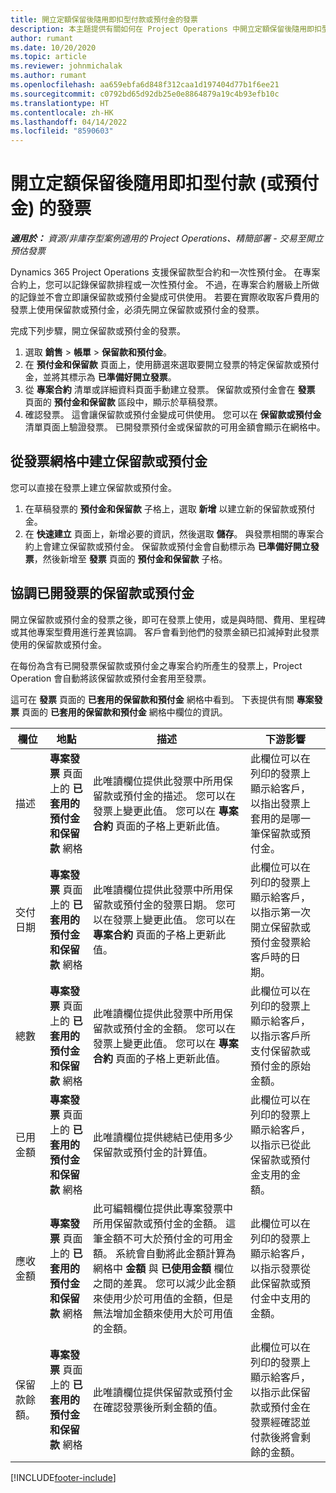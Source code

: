 ```yaml
---
title: 開立定額保留後隨用即扣型付款或預付金的發票
description: 本主題提供有關如何在 Project Operations 中開立定額保留後隨用即扣型付款 (保留款) 或預付金發票的資訊。
author: rumant
ms.date: 10/20/2020
ms.topic: article
ms.reviewer: johnmichalak
ms.author: rumant
ms.openlocfilehash: aa659ebfa6d848f312caa1d197404d77b1f6ee21
ms.sourcegitcommit: c0792bd65d92db25e0e8864879a19c4b93efb10c
ms.translationtype: HT
ms.contentlocale: zh-HK
ms.lasthandoff: 04/14/2022
ms.locfileid: "8590603"
---
```

# <a name="invoice-a-retainer-or-an-advance"></a>開立定額保留後隨用即扣型付款 (或預付金) 的發票

_**適用於：** 資源/非庫存型案例適用的 Project Operations、精簡部署 - 交易至開立預估發票_

Dynamics 365 Project Operations 支援保留款型合約和一次性預付金。 在專案合約上，您可以記錄保留款排程或一次性預付金。 不過，在專案合約層級上所做的記錄並不會立即讓保留款或預付金變成可供使用。 若要在實際收取客戶費用的發票上使用保留款或預付金，必須先開立保留款或預付金的發票。

完成下列步驟，開立保留款或預付金的發票。

1. 選取 **銷售** > **帳單** > **保留款和預付金**。 
2. 在 **預付金和保留款** 頁面上，使用篩選來選取要開立發票的特定保留款或預付金，並將其標示為 **已準備好開立發票**。
3. 從 **專案合約** 清單或詳細資料頁面手動建立發票。 保留款或預付金會在 **發票** 頁面的 **預付金和保留款** 區段中，顯示於草稿發票。
4. 確認發票。 這會讓保留款或預付金變成可供使用。 您可以在 **保留款或預付金** 清單頁面上驗證發票。 已開發票預付金或保留款的可用金額會顯示在網格中。

## <a name="create-a-retainer-or-advance-from-the-invoice-grid"></a>從發票網格中建立保留款或預付金

您可以直接在發票上建立保留款或預付金。

1. 在草稿發票的 **預付金和保留款** 子格上，選取 **新增** 以建立新的保留款或預付金。 
2. 在 **快速建立** 頁面上，新增必要的資訊，然後選取 **儲存**。 與發票相關的專案合約上會建立保留款或預付金。 保留款或預付金會自動標示為 **已準備好開立發票**，然後新增至 **發票** 頁面的 **預付金和保留款** 子格。

## <a name="reconcile-an-invoiced-retainer-or-advance"></a>協調已開發票的保留款或預付金

開立保留款或預付金的發票之後，即可在發票上使用，或是與時間、費用、里程碑或其他專案型費用進行差異協調。 客戶會看到他們的發票金額已扣減掉對此發票使用的保留款或預付金。

在每份為含有已開發票保留款或預付金之專案合約所產生的發票上，Project Operation 會自動將該保留款或預付金套用至發票。

這可在 **發票** 頁面的 **已套用的保留款和預付金** 網格中看到。 下表提供有關 **專案發票** 頁面的 **已套用的保留款和預付金** 網格中欄位的資訊。

| 欄位 | 地點 | 描述 | 下游影響 |
| --- | --- | --- | --- |
| 描述 | **專案發票** 頁面上的 **已套用的預付金和保留款** 網格 |此唯讀欄位提供此發票中所用保留款或預付金的描述。 您可以在發票上變更此值。 您可以在 **專案合約** 頁面的子格上更新此值。 | 此欄位可以在列印的發票上顯示給客戶，以指出發票上套用的是哪一筆保留款或預付金。 |
| 交付日期 | **專案發票** 頁面上的 **已套用的預付金和保留款** 網格  | 此唯讀欄位提供此發票中所用保留款或預付金的發票日期。 您可以在發票上變更此值。 您可以在 **專案合約** 頁面的子格上更新此值。 | 此欄位可以在列印的發票上顯示給客戶，以指示第一次開立保留款或預付金發票給客戶時的日期。 |
| 總數 | **專案發票** 頁面上的 **已套用的預付金和保留款** 網格  | 此唯讀欄位提供此發票中所用保留款或預付金的金額。 您可以在發票上變更此值。 您可以在 **專案合約** 頁面的子格上更新此值。 | 此欄位可以在列印的發票上顯示給客戶，以指示客戶所支付保留款或預付金的原始金額。 |
| 已用金額 | **專案發票** 頁面上的 **已套用的預付金和保留款** 網格  | 此唯讀欄位提供總結已使用多少保留款或預付金的計算值。 | 此欄位可以在列印的發票上顯示給客戶，以指示已從此保留款或預付金支用的金額。 |
| 應收金額 | **專案發票** 頁面上的 **已套用的預付金和保留款** 網格  | 此可編輯欄位提供此專案發票中所用保留款或預付金的金額。 這筆金額不可大於預付金的可用金額。 系統會自動將此金額計算為網格中 **金額** 與 **已使用金額** 欄位之間的差異。 您可以減少此金額來使用少於可用值的金額，但是無法增加金額來使用大於可用值的金額。 | 此欄位可以在列印的發票上顯示給客戶，以指示發票從此保留款或預付金中支用的金額。 |
| 保留款餘額。 | **專案發票** 頁面上的 **已套用的預付金和保留款** 網格  | 此唯讀欄位提供保留款或預付金在確認發票後所剩金額的值。 | 此欄位可以在列印的發票上顯示給客戶，以指示此保留款或預付金在發票經確認並付款後將會剩餘的金額。 |


[!INCLUDE[footer-include](../../includes/footer-banner.md)]